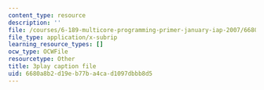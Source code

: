 ```yaml
---
content_type: resource
description: ''
file: /courses/6-189-multicore-programming-primer-january-iap-2007/6680a8b2d19eb77ba4cad1097dbbb8d5_vhmiSugPlW0.srt
file_type: application/x-subrip
learning_resource_types: []
ocw_type: OCWFile
resourcetype: Other
title: 3play caption file
uid: 6680a8b2-d19e-b77b-a4ca-d1097dbbb8d5
---
```

